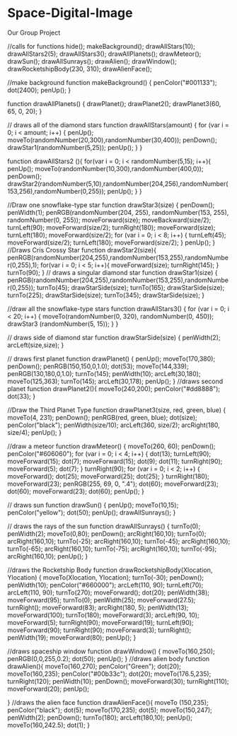 # Space-Digital-Image
Our Group Project

//calls for functions
hide();
makeBackground();
drawAllStars(10);
drawAllStars2(5);
drawAllStars3();
drawAllPlanets();
drawMeteor();
drawSun();
drawAllSunrays();
drawAlien();
drawWindow();
drawRocketshipBody(230, 310);
drawAlienFace();

//make background
function makeBackground() {
  penColor("#001133");
  dot(2400);
  penUp();
}

function drawAllPlanets() {
  drawPlanet();
  drawPlanet2();
  drawPlanet3(60, 65, 0, 20);
}

// draws all of the diamond stars
function drawAllStars(amount) {
  for (var i = 0; i < amount; i++) {
    penUp();
    moveTo(randomNumber(20,300),randomNumber(30,400));
    penDown();
    drawStar1(randomNumber(5,25));
    penUp();
  }
}

function drawAllStars2 (){
for(var i = 0; i < randomNumber(5,15); i++){
  penUp();
moveTo(randomNumber(10,300),randomNumber(400,0));
penDown();
drawStar2(randomNumber(5,10),randomNumber(204,256),randomNumber(153,256),randomNumber(0,255));
penUp();
 }
} 

//Draw one snowflake-type star
function drawStar3(size) {
  penDown();
  penWidth(1);
  penRGB(randomNumber(204, 255), randomNumber(153, 255), randomNumber(0, 255));
  moveForward(size);
  moveBackward(size/2);
  turnLeft(90);
  moveForward(size/2);
  turnRight(180);
  moveForward(size);
  turnLeft(180);
  moveForward(size/2);
  for (var i = 0; i < 8; i++) {
    turnLeft(45);
    moveForward(size/2);
    turnLeft(180);
    moveForward(size/2);
  }
  penUp();
}
//Draws Cris Crossy Star
function drawStar2(size){
  penRGB(randomNumber(204,255),randomNumber(153,255),randomNumber(0,255),1);
  for(var i = 0; i < 5; i++){
    moveForward(size);
    turnRight(145);
  }
  turnTo(90);
}
// draws a singular diamond star
function drawStar1(size) {
  penRGB(randomNumber(204,255),randomNumber(153,255),randomNumber(0,255));
  turnTo(45);
  drawStarSide(size);
  turnTo(165);
  drawStarSide(size);
  turnTo(225);
  drawStarSide(size);
  turnTo(345);
  drawStarSide(size);
}

//draw all the snowflake-type stars
function drawAllStars3() {
  for (var i = 0; i < 20; i++) {
    moveTo(randomNumber(0, 320), randomNumber(0, 450));
    drawStar3 (randomNumber(5, 15));
  }
}

// draws side of diamond star
function drawStarSide(size) {
  penWidth(2);
  arcLeft(size,size);
}

// draws first planet
function drawPlanet() {
  penUp();
  moveTo(170,380);
  penDown();
  penRGB(150,150,0,1.0);
  dot(53);
  moveTo(144,339);
  penRGB(130,180,0,1.0);
  turnTo(145);
  penWidth(10);
  arcLeft(30,180);
  moveTo(125,363);
  turnTo(145);
  arcLeft(30,178);
  penUp();
}
//draws second planet
function drawPlanet2(){
  moveTo(240,200);
  penColor("#dd8888");
  dot(33);
}


//Draw the Third Planet Type
function drawPlanet3(size, red, green, blue) {
  moveTo(4, 231);
 penDown();
 penRGB(red, green, blue);
 dot(size);
 penColor("black");
 penWidth(size/10);
 arcLeft(360, size/2);
 arcRight(180, size/4);
 penUp();
} 

//draw a meteor
function drawMeteor() {
  moveTo(260, 60);
  penDown();
  penColor("#606060");
for (var i = 0; i < 4; i++) {
    dot(13);
  turnLeft(90);
  moveForward(15);
  dot(7);
  moveForward(15);
  dot(9);
  dot(11);
  turnRight(90);
  moveForward(5);
  dot(7);
  } 
  turnRight(90);
for (var i = 0; i < 2; i++) {
  moveForward();
  dot(25);
  moveForward(25);
  dot(25);
  } 
  turnRight(180);
  moveForward(23);
  penRGB(255, 69, 0, ".4");
  dot(60);
  moveForward(23);
  dot(60);
  moveForward(23);
  dot(60);
  penUp();
}

// draws sun
function drawSun() {
  penUp();
  moveTo(10,15);
  penColor("yellow");
  dot(50);
  penUp();
  drawAllSunrays();
}

// draws the rays of the sun
function drawAllSunrays() {
  turnTo(0);
  penWidth(2);
  moveTo(0,80);
  penDown();
  arcRight(160,10);
  turnTo(0);
  arcRight(160,10);
  turnTo(-25);
  arcRight(160,10);
  turnTo(-45);
  arcRight(160,10);
  turnTo(-65);
  arcRight(160,10);
  turnTo(-75);
  arcRight(160,10);
  turnTo(-95);
  arcRight(160,10);
  penUp();
}

//draws the Rocketship Body
function drawRocketshipBody(Xlocation, Ylocation) {
  moveTo(Xlocation, Ylocation);
  turnTo(-30);
  penDown();
  penWidth(10);
  penColor("#660000");
  arcLeft(110, 90);
  turnLeft(70);
  arcLeft(110, 90);
  turnTo(270);
  moveForward();
  dot(20);
  penWidth(38);
  moveForward(95);
  turnTo(0);
  penWidth(25);
  moveForward(27.5);
  turnRight();
  moveForward(83);
  arcRight(180, 5);
  penWidth(13);
  moveForward(100);
  turnTo(180);
  moveForward(3);
  arcLeft(90, 10);
  moveForward(5);
  turnRight(90);
  moveForward(19);
  turnLeft(90);
  moveForward(90);
  turnRight(90);
  moveForward(3);
  turnRight();
  penWidth(19);
  moveForward(80);
  penUp();
}

//draws spaceship window
function drawWindow() {
  moveTo(160,250);
  penRGB(0,0,255,0.2);
  dot(50);
  penUp();
}
//draws alien body
function drawAlien(){
   moveTo(160,270);
   penColor("Green");
  dot(20);
  moveTo(160,235);
  penColor("#00b33c");
  dot(20);
  moveTo(176.5,235);
  turnRight(120);
  penWidth(10);
  penDown();
  moveForward(30);
  turnRight(110);
  moveForward(20);
  penUp();
  
}
//draws the alien face
function drawAlienFace(){
   moveTo (150,235);
  penColor("black");
  dot(5);
  moveTo(170,235);
  dot(5);
  moveTo(150,247);
  penWidth(2);
  penDown();
  turnTo(180);
  arcLeft(180,10);
  penUp();
  moveTo(160,242.5);
  dot(1);
}
